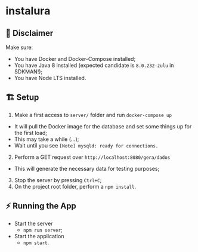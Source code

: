 # instalura

## :rotating_light: Disclaimer

Make sure:
- You have Docker and Docker-Compose installed;
- You have Java 8 installed (expected candidate is `8.0.232-zulu` in SDKMAN!);
- You have Node LTS installed.

## :building_construction: Setup

1. Make a first access to `server/` folder and run `docker-compose up`
  - It will pull the Docker image for the database and set some things up for the first load;
  - This may take a while (...);
  - Wait until you see `[Note] mysqld: ready for connections.`
2. Perform a GET request over `http://localhost:8080/gera/dados`
  - This will generate the necessary data for testing purposes;
3. Stop the server by pressing `Ctrl+C`;
4. On the project root folder, perform a `npm install`.

## :zap: Running the App

- Start the server
  - `npm run server`;
- Start the application
  - `npm start`.
